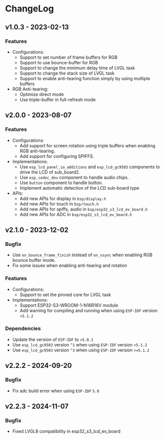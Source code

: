 # ChangeLog

## v1.0.3 - 2023-02-13

### Features

* Configurations:
    * Support to set number of frame buffers for RGB
    * Support to use bounce-buffer for RGB
    * Support to change the minimum delay time of LVGL task
    * Support to change the stack size of LVGL task
    * Support to enable anti-tearing function simply by using multiple buffers
* RGB Anti-tearing:
    * Optimize direct mode
    * Use triple-buffer in full-refresh mode

## v2.0.0 - 2023-08-07

### Features

* Configurations:
    * Add support for screen rotation using triple buffers when enabling RGB anti-tearing.
    * Add support for configuring SPIFFS.
* Implementations:
    * Use `esp_lcd_panel_io_additions` and `esp_lcd_gc9503` components to drive the LCD of sub_board2.
    * Use `esp_codec_dev` component to handle audio chips.
    * Use `button` component to handle button.
    * Implement automatic detection of the LCD sub-board type
* APIs:
    * Add new APIs for display in `bsp/display.h`
    * Add new APIs for touch in `bsp/touch.h`
    * Add new APIs for spiffs, audio in `bsp/esp32_s3_lcd_ev_board.h`
    * Add new APIs for ADC in `bsp/esp32_s3_lcd_ev_board.h`

## v2.1.0 - 2023-12-02

### Bugfix

* Use `on_bounce_frame_finish` instead of `on_vsync` when enabling RGB bounce buffer mode.
* Fix some issues when enabling anti-tearing and rotation

### Features

* Configurations:
    * Support to set the pinned core for LVGL task
* Implementations:
    * Support ESP32-S3-WROOM-1-N16R16V module
    * Add warning for compiling and running when using `ESP-IDF` version `<5.1.2`

### Dependencies

* Update the version of `ESP-IDF` to `>5.0.1`
* Use `esp_lcd_gc9503` version `^1` when using `ESP-IDF` version `<5.1.2`
* Use `esp_lcd_gc9503` version `^3` when using `ESP-IDF` version `>=5.1.2`

## v2.2.2 - 2024-09-20

### Bugfix

* Fix adc build error when using `ESP-IDF` `5.0`

## v2.2.3 - 2024-11-07

### Bugfix

* Fixed LVGL8 compatibility in esp32_s3_lcd_ev_board
